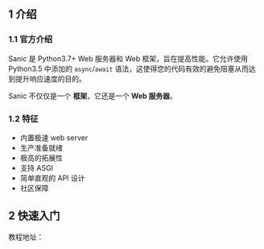 ## 1 介绍

### 1.1 官方介绍

Sanic 是 Python3.7+ Web 服务器和 Web 框架，旨在提高性能。它允许使用 Python3.5 中添加的 `async`/`await` 语法，这使得您的代码有效的避免阻塞从而达到提升响应速度的目的。

 Sanic 不仅仅是一个 **框架**，它还是一个 **Web 服务器**。

### 1.2 特征

- 内置极速 web server
- 生产准备就绪
- 极高的拓展性
- 支持 ASGI
- 简单直观的 API 设计
- 社区保障


## 2 快速入门

教程地址：

